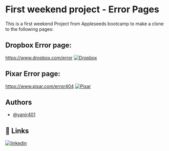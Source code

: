 # First weekend project - Error Pages

This is a first weekend Project from Appleseeds bootcamp to make a clone to the following pages:

## Dropbox Error page:

https://www.dropbox.com/error
[![Dropbox](https://i.ibb.co/MsHFtR9/oie-26221524-Et-Fb2t18.jpg)](https://www.dropbox.com/error/)

## Pixar Error page:

https://www.pixar.com/error404
[![Pixar](https://images.squarespace-cdn.com/content/v1/51cdafc4e4b09eb676a64e68/1490028055234-9JATCK0M9B72ZVA74W6Z/logo5.png?format=1500w)](https://www.pixar.com/error404/)

## Authors

- [@yanir401](https://github.com/yanir401)

## 🔗 Links

[![linkedin](https://img.shields.io/badge/linkedin-0A66C2?style=for-the-badge&logo=linkedin&logoColor=white)](https://www.linkedin.com/in/yanir-itzhak-968991172//)
